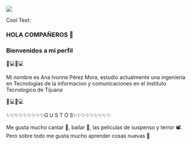 
![](https://images.cooltext.com/5549017.ng)

<a href="http://cooltext.com" target="_top"><img src="https://cooltext.com/images/ct_pixel.gif" width="80" height="15" alt="Cool Text: Logo and Graphics Generator" border="0" /></a>


### HOLA COMPAÑEROS 👋

### Bienvenidos a mi perfil

👋​💻​🦋​💻​

Mi nombre es Ana Ivonne Pérez Mora, estudio actualmente una ingenieria en Tecnologias de la informacion y comunicaciones en el Instituto Tecnologico de Tijuana

👋​💻​🦋​💻​

✨✨✨✨✨✨✨✨✨G U S T O S✨✨✨✨✨✨✨✨✨ 

Me gusta mucho cantar 🎤, bailar 💃, las peliculas de suspenso y terror 📽️. Pero sobre todo me gusta mucho aprender cosas nuevas 🔭


<!--
**pivonne/pivonne** is a ✨ _special_ ✨ repository because its `README.md` (this file) appears on your GitHub profile.

Here are some ideas to get you started:

- 🔭 I’m currently working on ...
- 🌱 I’m currently learning ...
- 👯 I’m looking to collaborate on ...
- 🤔 I’m looking for help with ...
- 💬 Ask me about ...
- 📫 How to reach me: ...
- 😄 Pronouns: ...
- ⚡ Fun fact: ...
-->
